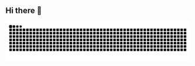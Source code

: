 ## Hi there 👋

![Snake animation](https://raw.githubusercontent.com/thatguyinabeanie/thatguyinabeanie/output/github-contribution-grid-snake-dark.svg)


<!--
**thatguyinabeanie/thatguyinabeanie** is a ✨ _special_ ✨ repository because its `README.md` (this file) appears on your GitHub profile.

Here are some ideas to get you started:

- 🔭 I’m currently working on ...
- 🌱 I’m currently learning ...
- 👯 I’m looking to collaborate on ...
- 🤔 I’m looking for help with ...
- 💬 Ask me about ...
- 📫 How to reach me: ...
- 😄 Pronouns: ...
- ⚡ Fun fact: ...
-->
